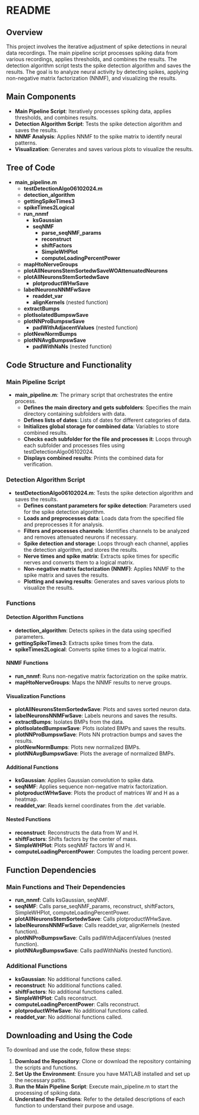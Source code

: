 # README

## Overview
This project involves the iterative adjustment of spike detections in neural data recordings. The main pipeline script processes spiking data from various recordings, applies thresholds, and combines the results. The detection algorithm script tests the spike detection algorithm and saves the results. The goal is to analyze neural activity by detecting spikes, applying non-negative matrix factorization (NNMF), and visualizing the results.

## Main Components
- **Main Pipeline Script**: Iteratively processes spiking data, applies thresholds, and combines results.
- **Detection Algorithm Script**: Tests the spike detection algorithm and saves the results.
- **NNMF Analysis**: Applies NNMF to the spike matrix to identify neural patterns.
- **Visualization**: Generates and saves various plots to visualize the results.

## Tree of Code
- **main_pipeline.m**
  - **testDetectionAlgo06102024.m**
  - **detection_algorithm**
  - **gettingSpikeTimes3**
  - **spikeTimes2Logical**
  - **run_nnmf**
    - **ksGaussian**
    - **seqNMF**
      - **parse_seqNMF_params**
      - **reconstruct**
      - **shiftFactors**
      - **SimpleWHPlot**
      - **computeLoadingPercentPower**
  - **mapHtoNerveGroups**
  - **plotAllNeuronsStemSortedwSaveWOAttenuatedNeurons**
  - **plotAllNeuronsStemSortedwSave**
    - **plotproductWHwSave**
  - **labelNeuronsNNMFwSave**
    - **readdet_var**
    - **alignKernels** (nested function)
  - **extractBumps**
  - **plotIsolatedBumpswSave**
  - **plotNNProBumpswSave**
    - **padWithAdjacentValues** (nested function)
  - **plotNewNormBumps**
  - **plotNNAvgBumpswSave**
    - **padWithNaNs** (nested function)

## Code Structure and Functionality

### Main Pipeline Script
- **main_pipeline.m**: The primary script that orchestrates the entire process.
  - **Defines the main directory and gets subfolders**: Specifies the main directory containing subfolders with data.
  - **Defines lists of dates**: Lists of dates for different categories of data.
  - **Initializes global storage for combined data**: Variables to store combined results.
  - **Checks each subfolder for the file and processes it**: Loops through each subfolder and processes files using testDetectionAlgo06102024.
  - **Displays combined results**: Prints the combined data for verification.

### Detection Algorithm Script
- **testDetectionAlgo06102024.m**: Tests the spike detection algorithm and saves the results.
  - **Defines constant parameters for spike detection**: Parameters used for the spike detection algorithm.
  - **Loads and preprocesses data**: Loads data from the specified file and preprocesses it for analysis.
  - **Filters and processes channels**: Identifies channels to be analyzed and removes attenuated neurons if necessary.
  - **Spike detection and storage**: Loops through each channel, applies the detection algorithm, and stores the results.
  - **Nerve times and spike matrix**: Extracts spike times for specific nerves and converts them to a logical matrix.
  - **Non-negative matrix factorization (NNMF)**: Applies NNMF to the spike matrix and saves the results.
  - **Plotting and saving results**: Generates and saves various plots to visualize the results.

### Functions
#### Detection Algorithm Functions
- **detection_algorithm**: Detects spikes in the data using specified parameters.
- **gettingSpikeTimes3**: Extracts spike times from the data.
- **spikeTimes2Logical**: Converts spike times to a logical matrix.

#### NNMF Functions
- **run_nnmf**: Runs non-negative matrix factorization on the spike matrix.
- **mapHtoNerveGroups**: Maps the NNMF results to nerve groups.

#### Visualization Functions
- **plotAllNeuronsStemSortedwSave**: Plots and saves sorted neuron data.
- **labelNeuronsNNMFwSave**: Labels neurons and saves the results.
- **extractBumps**: Isolates BMPs from the data.
- **plotIsolatedBumpswSave**: Plots isolated BMPs and saves the results.
- **plotNNProBumpswSave**: Plots NN protraction bumps and saves the results.
- **plotNewNormBumps**: Plots new normalized BMPs.
- **plotNNAvgBumpswSave**: Plots the average of normalized BMPs.

#### Additional Functions
- **ksGaussian**: Applies Gaussian convolution to spike data.
- **seqNMF**: Applies sequence non-negative matrix factorization.
- **plotproductWHwSave**: Plots the product of matrices W and H as a heatmap.
- **readdet_var**: Reads kernel coordinates from the .det variable.

#### Nested Functions
- **reconstruct**: Reconstructs the data from W and H.
- **shiftFactors**: Shifts factors by the center of mass.
- **SimpleWHPlot**: Plots seqNMF factors W and H.
- **computeLoadingPercentPower**: Computes the loading percent power.

## Function Dependencies

### Main Functions and Their Dependencies
- **run_nnmf**: Calls ksGaussian, seqNMF.
- **seqNMF**: Calls parse_seqNMF_params, reconstruct, shiftFactors, SimpleWHPlot, computeLoadingPercentPower.
- **plotAllNeuronsStemSortedwSave**: Calls plotproductWHwSave.
- **labelNeuronsNNMFwSave**: Calls readdet_var, alignKernels (nested function).
- **plotNNProBumpswSave**: Calls padWithAdjacentValues (nested function).
- **plotNNAvgBumpswSave**: Calls padWithNaNs (nested function).

### Additional Functions
- **ksGaussian**: No additional functions called.
- **reconstruct**: No additional functions called.
- **shiftFactors**: No additional functions called.
- **SimpleWHPlot**: Calls reconstruct.
- **computeLoadingPercentPower**: Calls reconstruct.
- **plotproductWHwSave**: No additional functions called.
- **readdet_var**: No additional functions called.

## Downloading and Using the Code
To download and use the code, follow these steps:
1. **Download the Repository**: Clone or download the repository containing the scripts and functions.
2. **Set Up the Environment**: Ensure you have MATLAB installed and set up the necessary paths.
3. **Run the Main Pipeline Script**: Execute main_pipeline.m to start the processing of spiking data.
4. **Understand the Functions**: Refer to the detailed descriptions of each function to understand their purpose and usage.
